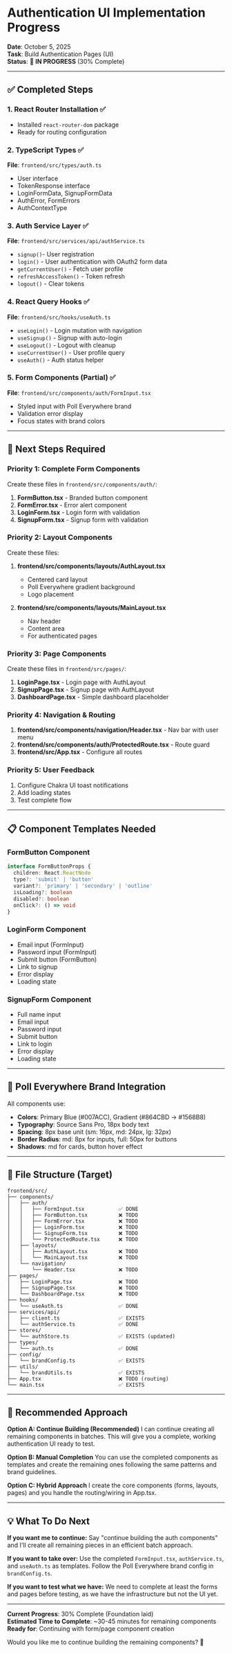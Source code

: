 # Authentication UI Implementation Progress

**Date**: October 5, 2025  
**Task**: Build Authentication Pages (UI)  
**Status**: 🚧 **IN PROGRESS** (30% Complete)

---

## ✅ Completed Steps

### 1. React Router Installation ✅
- Installed `react-router-dom` package
- Ready for routing configuration

### 2. TypeScript Types ✅
**File**: `frontend/src/types/auth.ts`
- User interface
- TokenResponse interface
- LoginFormData, SignupFormData
- AuthError, FormErrors
- AuthContextType

### 3. Auth Service Layer ✅
**File**: `frontend/src/services/api/authService.ts`
- `signup()`- User registration
- `login()` - User authentication with OAuth2 form data
- `getCurrentUser()` - Fetch user profile
- `refreshAccessToken()` - Token refresh
- `logout()` - Clear tokens

### 4. React Query Hooks ✅
**File**: `frontend/src/hooks/useAuth.ts`
- `useLogin()` - Login mutation with navigation
- `useSignup()` - Signup with auto-login
- `useLogout()` - Logout with cleanup
- `useCurrentUser()` - User profile query
- `useAuth()` - Auth status helper

### 5. Form Components (Partial) ✅
**File**: `frontend/src/components/auth/FormInput.tsx`
- Styled input with Poll Everywhere brand
- Validation error display
- Focus states with brand colors

---

## 🚧 Next Steps Required

### Priority 1: Complete Form Components
Create these files in `frontend/src/components/auth/`:

1. **FormButton.tsx** - Branded button component
2. **FormError.tsx** - Error alert component
3. **LoginForm.tsx** - Login form with validation
4. **SignupForm.tsx** - Signup form with validation

### Priority 2: Layout Components
Create these files:

1. **frontend/src/components/layouts/AuthLayout.tsx**
   - Centered card layout
   - Poll Everywhere gradient background
   - Logo placement

2. **frontend/src/components/layouts/MainLayout.tsx**
   - Nav header
   - Content area
   - For authenticated pages

### Priority 3: Page Components
Create these files in `frontend/src/pages/`:

1. **LoginPage.tsx** - Login page with AuthLayout
2. **SignupPage.tsx** - Signup page with AuthLayout
3. **DashboardPage.tsx** - Simple dashboard placeholder

### Priority 4: Navigation & Routing
1. **frontend/src/components/navigation/Header.tsx** - Nav bar with user menu
2. **frontend/src/components/auth/ProtectedRoute.tsx** - Route guard
3. **frontend/src/App.tsx** - Configure all routes

### Priority 5: User Feedback
1. Configure Chakra UI toast notifications
2. Add loading states
3. Test complete flow

---

## 📋 Component Templates Needed

### FormButton Component
```typescript
interface FormButtonProps {
  children: React.ReactNode
  type?: 'submit' | 'button'
  variant?: 'primary' | 'secondary' | 'outline'
  isLoading?: boolean
  disabled?: boolean
  onClick?: () => void
}
```

### LoginForm Component
- Email input (FormInput)
- Password input (FormInput)
- Submit button (FormButton)
- Link to signup
- Error display
- Loading state

### SignupForm Component
- Full name input
- Email input
- Password input
- Submit button
- Link to login
- Error display
- Loading state

---

## 🎨 Poll Everywhere Brand Integration

All components use:
- **Colors**: Primary Blue (#007ACC), Gradient (#864CBD → #1568B8)
- **Typography**: Source Sans Pro, 18px body text
- **Spacing**: 8px base unit (sm: 16px, md: 24px, lg: 32px)
- **Border Radius**: md: 8px for inputs, full: 50px for buttons
- **Shadows**: md for cards, button hover effect

---

## 📁 File Structure (Target)

```
frontend/src/
├── components/
│   ├── auth/
│   │   ├── FormInput.tsx           ✅ DONE
│   │   ├── FormButton.tsx          ❌ TODO
│   │   ├── FormError.tsx           ❌ TODO
│   │   ├── LoginForm.tsx           ❌ TODO
│   │   ├── SignupForm.tsx          ❌ TODO
│   │   └── ProtectedRoute.tsx      ❌ TODO
│   ├── layouts/
│   │   ├── AuthLayout.tsx          ❌ TODO
│   │   └── MainLayout.tsx          ❌ TODO
│   └── navigation/
│       └── Header.tsx              ❌ TODO
├── pages/
│   ├── LoginPage.tsx               ❌ TODO
│   ├── SignupPage.tsx              ❌ TODO
│   └── DashboardPage.tsx           ❌ TODO
├── hooks/
│   └── useAuth.ts                  ✅ DONE
├── services/api/
│   ├── client.ts                   ✅ EXISTS
│   └── authService.ts              ✅ DONE
├── stores/
│   └── authStore.ts                ✅ EXISTS (updated)
├── types/
│   └── auth.ts                     ✅ DONE
├── config/
│   └── brandConfig.ts              ✅ EXISTS
├── utils/
│   └── brandUtils.ts               ✅ EXISTS
├── App.tsx                         ❌ TODO (routing)
└── main.tsx                        ✅ EXISTS

```

---

## 🔧 Recommended Approach

**Option A: Continue Building (Recommended)**
I can continue creating all remaining components in batches. This will give you a complete, working authentication UI ready to test.

**Option B: Manual Completion**
You can use the completed components as templates and create the remaining ones following the same patterns and brand guidelines.

**Option C: Hybrid Approach**
I create the core components (forms, layouts, pages) and you handle the routing/wiring in App.tsx.

---

## 💡 What To Do Next

**If you want me to continue:**
Say "continue building the auth components" and I'll create all remaining pieces in an efficient batch approach.

**If you want to take over:**
Use the completed `FormInput.tsx`, `authService.ts`, and `useAuth.ts` as templates. Follow the Poll Everywhere brand config in `brandConfig.ts`.

**If you want to test what we have:**
We need to complete at least the forms and pages before testing, as we have the infrastructure but not the UI yet.

---

**Current Progress**: 30% Complete (Foundation laid)  
**Estimated Time to Complete**: ~30-45 minutes for remaining components  
**Ready for**: Continuing with form/page component creation

Would you like me to continue building the remaining components? 🚀
